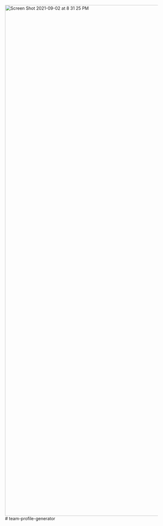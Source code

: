 <img width="1680" alt="Screen Shot 2021-09-02 at 8 31 25 PM" src="https://user-images.githubusercontent.com/86048677/131948138-0808a307-e47d-4084-9fc5-bca20be5f8b9.png">
# team-profile-generator
